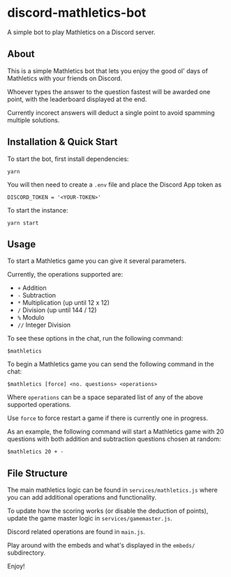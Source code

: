 # discord-mathletics-bot
A simple bot to play Mathletics on a Discord server.

## About
This is a simple Mathletics bot that lets you enjoy the good ol' days of Mathletics with your friends on Discord.

Whoever types the answer to the question fastest will be awarded one point, with the leaderboard displayed at the end. 

Currently incorect answers will deduct a single point to avoid spamming multiple solutions.

## Installation & Quick Start
To start the bot, first install dependencies:
```
yarn
```
You will then need to create a `.env` file and place the Discord App token as 
```
DISCORD_TOKEN = '<YOUR-TOKEN>'
```

To start the instance:
```
yarn start
```

## Usage
To start a Mathletics game you can give it several parameters.

Currently, the operations supported are:
- `+` Addition
- `-` Subtraction
- `*` Multiplication (up until 12 x 12)
- `/` Division (up until 144 / 12)
- `%` Modulo
- `//` Integer Division

To see these options in the chat, run the following command:
```
$mathletics
```
To begin a Mathletics game you can send the following command in the chat:
```
$mathletics [force] <no. questions> <operations>
```
Where `operations` can be a space separated list of any of the above supported operations.

Use `force` to force restart a game if there is currently one in progress.

As an example, the following command will start a Mathletics game with 20 questions with both addition and subtraction questions chosen at random:
```
$mathletics 20 + -
```

## File Structure
The main mathletics logic can be found in `services/mathletics.js` where you can add additional operations and functionality.

To update how the scoring works (or disable the deduction of points), update the game master logic in `services/gamemaster.js`.

Discord related operations are found in `main.js`.

Play around with the embeds and what's displayed in the `embeds/` subdirectory.

Enjoy!
